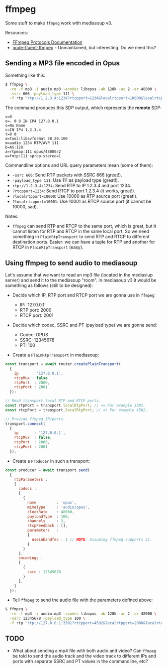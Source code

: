 # ffmpeg

Some stuff to make `ffmpeg` work with mediasoup v3.

Resources:

* [FFmpeg Protocols Documentation](https://ffmpeg.org/ffmpeg-protocols.html)
* [node-fluent-ffmpeg](https://github.com/fluent-ffmpeg/node-fluent-ffmpeg) - Unmaintained, but interesting. Do we need this?


## Sending a MP3 file encoded in Opus

Something like this:

```bash
$ ffmpeg \
  -re -f mp3 -i audio.mp3 -acodec libopus -ab 128k -ac 2 -ar 48000 \
  -ssrc 666 -payload_type 111 \
  -f rtp "rtp://1.2.3.4:1234?rtcpport=1234&localrtpport=10000&localrtcpport=10001"
```

The command produces this SDP output, which represents the **remote** SDP:

```
v=0
o=- 0 0 IN IP4 127.0.0.1
s=No Name
c=IN IP4 1.2.3.4
t=0 0
a=tool:libavformat 58.20.100
m=audio 1234 RTP/AVP 111
b=AS:128
a=rtpmap:111 opus/48000/2
a=fmtp:111 sprop-stereo=1
```

Commandline options and URL query parameters mean (some of them):

* `-ssrc 666`: Send RTP packets with SSRC 666 (great!).
* `-payload_type 111`: Use 111 as payload type (great!).
* `rtp://1.2.3.4:1234`:  Send RTP to IP 1.2.3.4 and port 1234.
* `?rtcpport=1234`: Send RTCP to port 1.2.3.4 (it works, great!).
* `?localrtpport=10000`: Use 10000 as RTP source port (great!).
* `?localrtcpport=10001`: Use 10001 as RTCP source port (it cannot be 10000, sad).

Notes:

* `ffmpeg` can send RTP and RTCP to the same port, which is great, but it cannot listen for RTP and RTCP in the same local port. So we need something in `PlainRtpTransport` to send RTP and RTCP to different destination ports. Easier: we can have a tuple for RTP and another for RTCP in `PlainRtpTransport` (easy).


## Using ffmpeg to send audio to mediasoup

Let's assume that we want to read an mp3 file (located in the mediasiup server) and send it to the mediasoup "room". In mediasoup v3 it would be something as follows (still to be designed):

* Decide which IP, RTP port and RTCP port we are gonna use in `ffmpeg`:
  - IP: '127.0.0.1'
  - RTP port: 2000
  - RTCP port: 2001

* Decide which codec, SSRC and PT (payload type) we are gonna send:
  - Codec: OPUS
  - SSRC: 12345678
  - PT: 100

* Create a `PlainRtpTransport` in mediasoup:

```js
const transport = await router.createPlainTransport(
  { 
    ip      : '127.0.0.1',
    rtcpMux : false
    rtpPort  : 2000, 
    rtcpPort : 2001
  });

// Read transport local RTP and RTCP ports.
const rtpPort = transport.localRtpPort; // => For example 3301.
const rtcpPort = transport.localRtpPort; // => For example 4502.

// Provide ffmpeg IP/ports.
transport.connect(
  {
    ip       : '127.0.0.1',
    rtcpMux  : false,
    rtpPort  : 2000, 
    rtcpPort : 2001
  });
```

* Create a `Producer` in such a transport:

```js
const producer = await transport.send(
  {
    rtpParameters :
    {
      codecs :
      [
        {
          name         : 'opus',
          mimeType     : 'audio/opus',
          clockRate    : 48000,
          payloadType  : 100,
          channels     : 2,
          rtcpFeedback : [],
          parameters   :
          {
            useinbandfec : 1 // NOTE: Assuming ffmpeg supports it.
          }
        }
      ],
      encodings :
      [
        {
          ssrc : 12345678
        }
      ],
    }
  });
```

* Tell `ffmpeg` to send the audio file with the parameters defined above:

```bash
$ ffmpeg \
  -re -f mp3 -i audio.mp3 -acodec libopus -ab 128k -ac 2 -ar 48000 \
  -ssrc 12345678 -payload_type 100 \
  -f rtp "rtp://127.0.0.1:3301?rtcpport=4502&localrtpport=2000&localrtcpport=2001"
```


## TODO

* What about sending a mp4 file with both audio and video? Can `ffmpeg` be told to send the audio track and the video track to different IPs and ports with separate SSRC and PT values in the commandline, etc?
